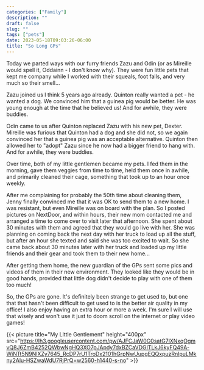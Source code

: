 ```yaml
---
categories: ["Family"]
description: ""
draft: false
slug: ""
tags: ["pets"]
date: 2023-05-18T09:03:26-06:00
title: "So Long GPs"
---
```

Today we parted ways with our furry friends Zazu and Odin (or as Mireille would spell it, Oddainn - I don't know why). They were fun little pets that kept me company while I worked with their squeals, foot falls, and very much so their smell...

Zazu joined us I think 5 years ago already. Quinton really wanted a pet - he wanted a dog. We convinced him that a guinea pig would be better. He was young enough at the time that he believed us! And for awhile, they were buddies.

Odin came to us after Quinton replaced Zazu with his new pet, Dexter. Mireille was furious that Quinton had a dog and she did not, so we again convinced her that a guinea pig was an acceptable alternative. Quinton then allowed her to "adopt" Zazu since he now had a bigger friend to hang with. And for awhile, they were buddies.

Over time, both of my little gentlemen became my pets. I fed them in the morning, gave them veggies from time to time, held them once in awhile, and primarily cleaned their cage, something that took up to an hour once weekly.

After me complaining for probably the 50th time about cleaning them, Jenny finally convinced me that it was OK to send them to a new home. I was resistant, but even Mireille was on board with the plan. So I posted pictures on NextDoor, and within hours, their new mom contacted me and arranged a time to come over to visit later that afternoon. She spent about 30 minutes with them and agreed that they would go live with her. She was planning on coming back the next day with her truck to load up all the stuff, but after an hour she texted and said she was too excited to wait. So she came back about 30 minutes later with her truck and loaded up my little friends and their gear and took them to their new home...

After getting them home, the new guardian of the GPs sent some pics and videos of them in their new environment. They looked like they would be in good hands, provided that little dog didn't decide to play with one of them too much!

So, the GPs are gone. It's definitely been strange to get used to, but one that that hasn't been difficult to get used to is the better air quality in my office! I also enjoy having an extra hour or more a week. I'm sure I will use that wisely and won't use it just to doom scroll on the internet or play video games!

{{< picture title="My Little Gentlement" height="400px" src="https://lh3.googleusercontent.com/pw/AJFCJaW0G0satG7lXNxqOgmvQ8J6ZmB4252QWbwNgHQ3XO7pJApdy7dxBZCaVDGITLkJ6kyFQ49A-WiNTt5N9NlXZy7645_RcDP7rU1TroDx2101hGrpNwUupgEQQxpuzRnlpuLMkny2Alu-HSZwaWdU7RjPrQ=w2560-h1440-s-no" >}}